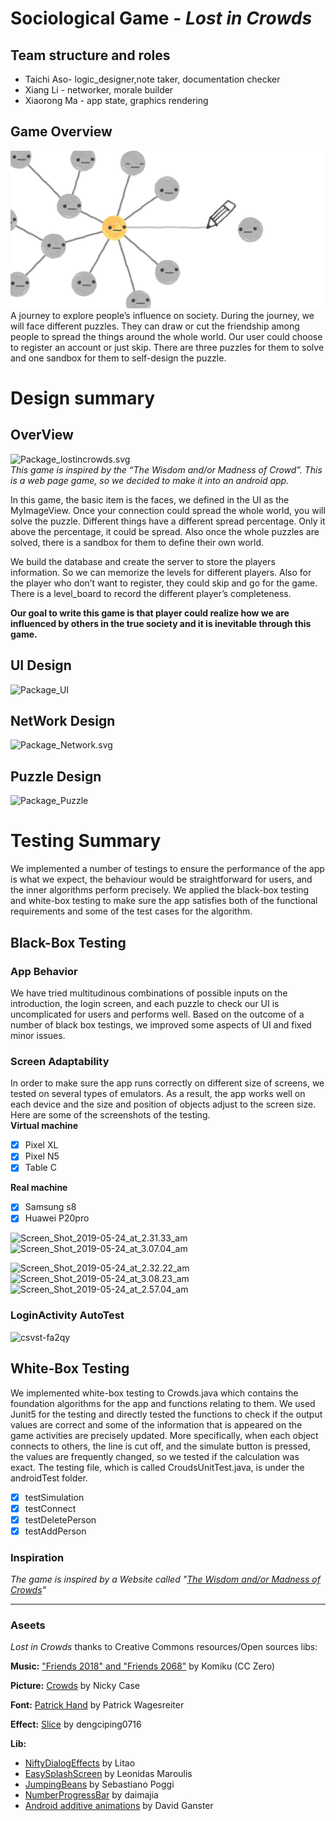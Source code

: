 # Sociological Game - _Lost in Crowds_

## Team structure and roles 
+ Taichi Aso- logic_designer,note taker, documentation checker
+ Xiang Li - networker, morale builder
+ Xiaorong Ma - app state, graphics rendering

## Game Overview 
![](Assets/thumb.png)
A journey to explore people’s influence on society. During the journey, we will face different puzzles. They can draw or cut the friendship among people to spread the things around the whole world. Our user could choose to register an account or just skip. There are three puzzles for them to solve and one sandbox for them to self-design the puzzle.  

# Design summary
## OverView
![Package_lostincrowds.svg](uploads/3e4012e9aaf61f6e8334794d3f6a0768/Package_lostincrowds.svg)  
*This game is inspired by the “The Wisdom and/or Madness of Crowd”. This is a web page game, so we decided to make it into an android app.*  
  
   In this game, the basic item is the faces, we defined in the UI as the MyImageView. Once your connection could spread the whole world, you will solve the puzzle. Different things have a different spread percentage. Only it above the percentage, it could be spread. Also once the whole puzzles are solved, there is a sandbox for them to define their own world.  
  
   We build the database and create the server to store the players information. So we can memorize the levels for different players. Also for the player who don’t want to register, they could skip and go for the game.
There is a level_board to record the different player’s completeness. 
   
  **Our goal to write this game is that player could realize how we are influenced by others in the true society and it is inevitable through this game.**

## UI Design  
![Package_UI](uploads/ba92b6f7ebfb6bcfe721d9a4af7cca2e/Package_UI.png)

## NetWork Design  
![Package_Network.svg](uploads/53dfebef0e8a51f24ec95ad6465dedc1/Package_Network.svg)  

## Puzzle Design
![Package_Puzzle](uploads/c612efcadec6f8d6e7e463ffd6d74c09/Package_Puzzle.png)

# Testing Summary
We implemented a number of testings to ensure the performance of the app is what we expect, the behaviour would be straightforward for users, and the inner algorithms perform precisely. We applied the black-box testing and white-box testing to make sure the app satisfies both of the functional requirements and some of the test cases for the algorithm.

## Black-Box Testing

### App Behavior
We have tried multitudinous combinations of possible inputs on the introduction, the login screen, and each puzzle to check our UI is uncomplicated for users and performs well. Based on the outcome of a number of black box testings, we improved some aspects of UI and fixed minor issues.

### Screen Adaptability
In order to make sure the app runs correctly on different size of screens, we tested on several types of emulators. As a result, the app works well on each device and the size and position of objects adjust to the screen size. Here are some of the screenshots of the testing.<br>
**Virtual machine**
* [x] Pixel XL
* [x] Pixel N5
* [x] Table C  

**Real machine**
* [x] Samsung s8
* [x] Huawei P20pro

![Screen_Shot_2019-05-24_at_2.31.33_am](uploads/c319805ddfcea80c9ba814bee9be9ca9/Screen_Shot_2019-05-24_at_2.31.33_am.png)
![Screen_Shot_2019-05-24_at_3.07.04_am](uploads/f8275ddad4a9f752521879066353b75d/Screen_Shot_2019-05-24_at_3.07.04_am.png)

![Screen_Shot_2019-05-24_at_2.32.22_am](uploads/77b8ae70d5b89ea7aaffa6e384606725/Screen_Shot_2019-05-24_at_2.32.22_am.png)
![Screen_Shot_2019-05-24_at_3.08.23_am](uploads/94952e6879e59d92805294837ecf230d/Screen_Shot_2019-05-24_at_3.08.23_am.png)
![Screen_Shot_2019-05-24_at_2.57.04_am](uploads/6571117e383134159449091f794e81ca/Screen_Shot_2019-05-24_at_2.57.04_am.png)
### LoginActivity AutoTest  
![csvst-fa2qy](uploads/9f99689b24830b3ebc81b715cc10d900/csvst-fa2qy.gif)
## White-Box Testing
We implemented white-box testing to Crowds.java which contains the foundation algorithms for the app and functions relating to them. We used Junit5 for the testing and directly tested the functions to check if the output values are correct and some of the information that is appeared on the game activities are precisely updated. More specifically, when each object connects to others, the line is cut off, and the simulate button is pressed, the values are frequently changed, so we tested if the calculation was exact.
The testing file, which is called CroudsUnitTest.java, is under the androidTest folder.
* [x]  testSimulation
* [x]  testConnect
* [x]  testDeletePerson
* [x]  testAddPerson

### Inspiration
_The game is inspired by a Website called "[The Wisdom and/or Madness of Crowds](https://ncase.me/crowds/)"_  
- - -     
### Aseets
_Lost in Crowds_ thanks to Creative Commons resources/Open sources libs:

**Music:** ["Friends 2018" and "Friends 2068"](http://freemusicarchive.org/music/Komiku/Tale_on_the_Late/) by Komiku (CC Zero)

**Picture:** [Crowds](https://ncase.me/crowds/)    by Nicky Case

**Font:** [Patrick Hand](https://fonts.google.com/specimen/Patrick+Hand) by Patrick Wagesreiter    

**Effect:** [Slice](https://github.com/dengciping0716/FruitSliceView) by dengciping0716  

**Lib:**  
*  [NiftyDialogEffects](https://github.com/sd6352051/NiftyDialogEffects) by Litao
*  [EasySplashScreen](https://github.com/pantrif/EasySplashScreen) by Leonidas Maroulis  
*  [JumpingBeans](https://github.com/frakbot/JumpingBeans)  by Sebastiano Poggi 
*  [NumberProgressBar](https://github.com/daimajia/NumberProgressBar) by daimajia
*  [Android additive animations](https://github.com/wirecube/android_additive_animations) by David Ganster
